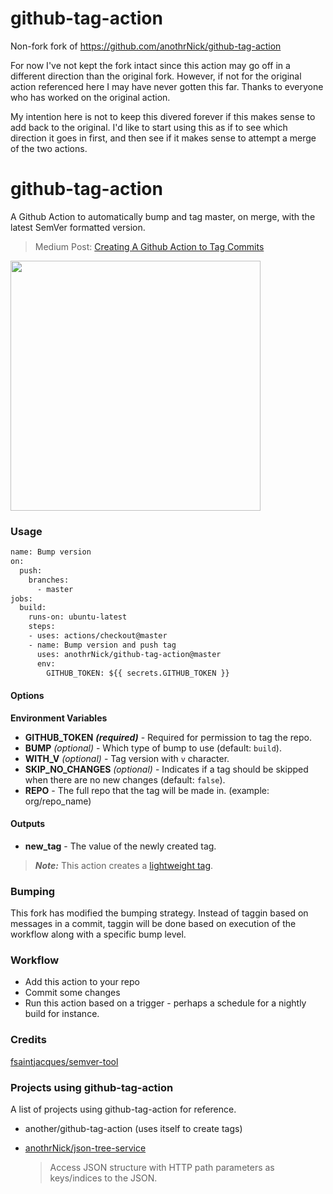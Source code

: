# github-tag-action
Non-fork fork of https://github.com/anothrNick/github-tag-action

For now I've not kept the fork intact since this action may go off in a different direction than
the original fork. However, if not for the original action referenced here I may have never gotten this
far. Thanks to everyone who has worked on the original action.

My intention here is not to keep this divered forever if this makes sense to add back to the original.
I'd like to start using this as if to see which direction it goes in first, and then see if it
makes sense to attempt a merge of the two actions.

# github-tag-action

A Github Action to automatically bump and tag master, on merge, with the latest SemVer formatted version.

> Medium Post: [Creating A Github Action to Tag Commits](https://itnext.io/creating-a-github-action-to-tag-commits-2722f1560dec)

[<img src="https://miro.medium.com/max/1200/1*_4Ex1uUhL93a3bHyC-TgPg.png" width="400">](https://itnext.io/creating-a-github-action-to-tag-commits-2722f1560dec)

### Usage

```Dockerfile
name: Bump version
on:
  push:
    branches:
      - master
jobs:
  build:
    runs-on: ubuntu-latest
    steps:
    - uses: actions/checkout@master
    - name: Bump version and push tag
      uses: anothrNick/github-tag-action@master
      env:
        GITHUB_TOKEN: ${{ secrets.GITHUB_TOKEN }}
```

#### Options

**Environment Variables**

* **GITHUB_TOKEN** ***(required)*** - Required for permission to tag the repo.
* **BUMP** *(optional)* - Which type of bump to use (default: `build`).
* **WITH_V** *(optional)* - Tag version with `v` character.
* **SKIP_NO_CHANGES** *(optional)* - Indicates if a tag should be skipped when there are no new changes (default: `false`).
* **REPO** - The full repo that the tag will be made in. (example: org/repo_name)

#### Outputs

* **new_tag** - The value of the newly created tag.

> ***Note:*** This action creates a [lightweight tag](https://developer.github.com/v3/git/refs/#create-a-reference).

### Bumping

This fork has modified the bumping strategy. Instead of taggin based on messages in a commit, taggin will be done based on
execution of the workflow along with a specific bump level.

### Workflow

* Add this action to your repo
* Commit some changes
* Run this action based on a trigger - perhaps a schedule for a nightly build for instance.


### Credits

[fsaintjacques/semver-tool](https://github.com/fsaintjacques/semver-tool)

### Projects using github-tag-action

A list of projects using github-tag-action for reference.

* another/github-tag-action (uses itself to create tags)

* [anothrNick/json-tree-service](https://github.com/anothrNick/json-tree-service)

  > Access JSON structure with HTTP path parameters as keys/indices to the JSON.
